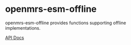 # openmrs-esm-offline

openmrs-esm-offline provides functions supporting offline implementations.

[API Docs](docs/API.md)

